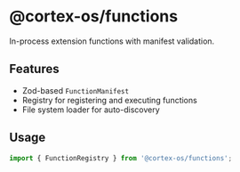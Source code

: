 # @cortex-os/functions

In-process extension functions with manifest validation.

## Features
- Zod-based `FunctionManifest`
- Registry for registering and executing functions
- File system loader for auto-discovery

## Usage
```ts
import { FunctionRegistry } from '@cortex-os/functions';
```
